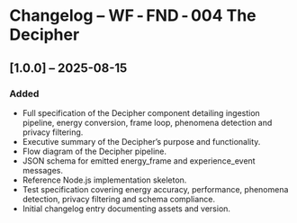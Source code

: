 # Changelog – WF ‑ FND ‑ 004 The Decipher

## [1.0.0] – 2025-08-15

### Added
- Full specification of the Decipher component detailing ingestion pipeline, energy conversion, frame loop, phenomena detection and privacy filtering.
- Executive summary of the Decipher’s purpose and functionality.
- Flow diagram of the Decipher pipeline.
- JSON schema for emitted energy_frame and experience_event messages.
- Reference Node.js implementation skeleton.
- Test specification covering energy accuracy, performance, phenomena detection, privacy filtering and schema compliance.
- Initial changelog entry documenting assets and version.

